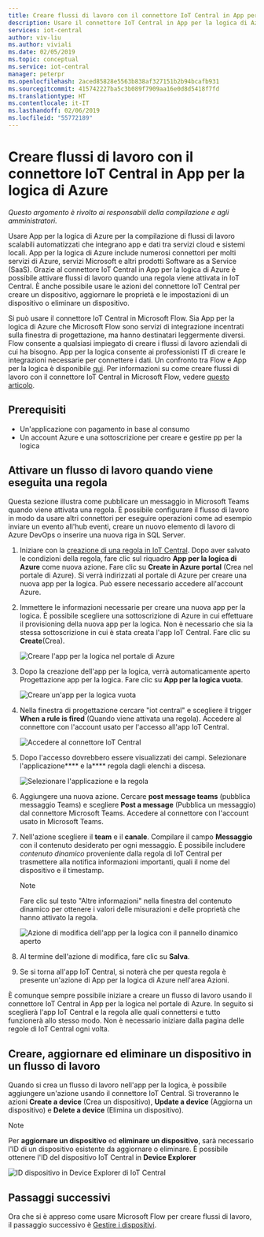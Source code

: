 ```yaml
---
title: Creare flussi di lavoro con il connettore IoT Central in App per la logica di Azure | Microsoft Docs
description: Usare il connettore IoT Central in App per la logica di Azure per attivare flussi di lavoro e creare, aggiornare ed eliminare dispositivi nei flussi di lavoro.
services: iot-central
author: viv-liu
ms.author: viviali
ms.date: 02/05/2019
ms.topic: conceptual
ms.service: iot-central
manager: peterpr
ms.openlocfilehash: 2aced85828e5563b838af327151b2b94bcafb931
ms.sourcegitcommit: 415742227ba5c3b089f7909aa16e0d8d5418f7fd
ms.translationtype: HT
ms.contentlocale: it-IT
ms.lasthandoff: 02/06/2019
ms.locfileid: "55772189"
---
```

# <a name="build-workflows-with-the-iot-central-connector-in-azure-logic-apps"></a>Creare flussi di lavoro con il connettore IoT Central in App per la logica di Azure

*Questo argomento è rivolto ai responsabili della compilazione e agli amministratori.*

Usare App per la logica di Azure per la compilazione di flussi di lavoro scalabili automatizzati che integrano app e dati tra servizi cloud e sistemi locali. App per la logica di Azure include numerosi connettori per molti servizi di Azure, servizi Microsoft e altri prodotti Software as a Service (SaaS). Grazie al connettore IoT Central in App per la logica di Azure è possibile attivare flussi di lavoro quando una regola viene attivata in IoT Central. È anche possibile usare le azioni del connettore IoT Central per creare un dispositivo, aggiornare le proprietà e le impostazioni di un dispositivo o eliminare un dispositivo. 

Si può usare il connettore IoT Central in Microsoft Flow. Sia App per la logica di Azure che Microsoft Flow sono servizi di integrazione incentrati sulla finestra di progettazione, ma hanno destinatari leggermente diversi. Flow consente a qualsiasi impiegato di creare i flussi di lavoro aziendali di cui ha bisogno. App per la logica consente ai professionisti IT di creare le integrazioni necessarie per connettere i dati. Un confronto tra Flow e App per la logica è disponibile [qui](https://docs.microsoft.com/azure/azure-functions/functions-compare-logic-apps-ms-flow-webjobs). Per informazioni su come creare flussi di lavoro con il connettore IoT Central in Microsoft Flow, vedere [questo articolo](howto-add-microsoft-flow-experimental.md?toc=/azure/iot-central-experimental/toc.json&bc=/azure/iot-central-experimental/breadcrumb/toc.json). 

## <a name="prerequisites"></a>Prerequisiti

- Un'applicazione con pagamento in base al consumo
- Un account Azure e una sottoscrizione per creare e gestire pp per la logica

## <a name="trigger-a-workflow-when-a-rule-is-triggered"></a>Attivare un flusso di lavoro quando viene eseguita una regola

Questa sezione illustra come pubblicare un messaggio in Microsoft Teams quando viene attivata una regola. È possibile configurare il flusso di lavoro in modo da usare altri connettori per eseguire operazioni come ad esempio inviare un evento all'hub eventi, creare un nuovo elemento di lavoro di Azure DevOps o inserire una nuova riga in SQL Server.

1. Iniziare con la [creazione di una regola in IoT Central](howto-create-telemetry-rules-experimental.md?toc=/azure/iot-central-experimental/toc.json&bc=/azure/iot-central-experimental/breadcrumb/toc.json). Dopo aver salvato le condizioni della regola, fare clic sul riquadro **App per la logica di Azure** come nuova azione. Fare clic su **Create in Azure portal** (Crea nel portale di Azure). Si verrà indirizzati al portale di Azure per creare una nuova app per la logica. Può essere necessario accedere all'account Azure.

1. Immettere le informazioni necessarie per creare una nuova app per la logica. È possibile scegliere una sottoscrizione di Azure in cui effettuare il provisioning della nuova app per la logica. Non è necessario che sia la stessa sottoscrizione in cui è stata creata l'app IoT Central. Fare clic su **Create**(Crea).

    ![Creare l'app per la logica nel portale di Azure](./media/howto-build-azure-logic-apps-experimental/createinazureportal.png)

1. Dopo la creazione dell'app per la logica, verrà automaticamente aperto Progettazione app per la logica. Fare clic su **App per la logica vuota**. 

    ![Creare un'app per la logica vuota](./media/howto-build-azure-logic-apps-experimental/blanklogicapp.png)

1. Nella finestra di progettazione cercare "iot central" e scegliere il trigger **When a rule is fired** (Quando viene attivata una regola). Accedere al connettore con l'account usato per l'accesso all'app IoT Central. 

    ![Accedere al connettore IoT Central](./media/howto-build-azure-logic-apps-experimental/addtrigger.png)

1. Dopo l'accesso dovrebbero essere visualizzati dei campi. Selezionare l'applicazione****  e la**** regola dagli elenchi a discesa.

    ![Selezionare l'applicazione e la regola](./media/howto-build-azure-logic-apps-experimental/pickappandrule.png)

1. Aggiungere una nuova azione. Cercare **post message teams** (pubblica messaggio Teams) e scegliere **Post a message** (Pubblica un messaggio) dal connettore Microsoft Teams. Accedere al connettore con l'account usato in Microsoft Teams. 

1. Nell'azione scegliere il **team** e il **canale**. Compilare il campo **Messaggio** con il contenuto desiderato per ogni messaggio. È possibile includere *contenuto dinamico* proveniente dalla regola di IoT Central per trasmettere alla notifica informazioni importanti, quali il nome del dispositivo e il timestamp.
    > [!NOTE]
    > Fare clic sul testo "Altre informazioni" nella finestra del contenuto dinamico per ottenere i valori delle misurazioni e delle proprietà che hanno attivato la regola.

    ![Azione di modifica dell'app per la logica con il pannello dinamico aperto](./media/howto-build-azure-logic-apps-experimental/buildworkflow.png)

1. Al termine dell'azione di modifica, fare clic su **Salva**.

1. Se si torna all'app IoT Central, si noterà che per questa regola è presente un'azione di App per la logica di Azure nell'area Azioni.

È comunque sempre possibile iniziare a creare un flusso di lavoro usando il connettore IoT Central in App per la logica nel portale di Azure. In seguito si sceglierà l'app IoT Central e la regola alle quali connettersi e tutto funzionerà allo stesso modo. Non è necessario iniziare dalla pagina delle regole di IoT Central ogni volta.

## <a name="create-update-and-delete-a-device-in-a-workflow"></a>Creare, aggiornare ed eliminare un dispositivo in un flusso di lavoro

Quando si crea un flusso di lavoro nell'app per la logica, è possibile aggiungere un'azione usando il connettore IoT Central. Si troveranno le azioni **Create a device** (Crea un dispositivo), **Update a device** (Aggiorna un dispositivo) e **Delete a device** (Elimina un dispositivo).

> [!NOTE]
> Per **aggiornare un dispositivo** ed **eliminare un dispositivo**, sarà necessario l'ID di un dispositivo esistente da aggiornare o eliminare. È possibile ottenere l'ID del dispositivo IoT Central in **Device Explorer**

![ID dispositivo in Device Explorer di IoT Central](./media/howto-build-azure-logic-apps-experimental/iotcdeviceid.png)


## <a name="next-steps"></a>Passaggi successivi
Ora che si è appreso come usare Microsoft Flow per creare flussi di lavoro, il passaggio successivo è [Gestire i dispositivi](howto-manage-devices-experimental.md?toc=/azure/iot-central-experimental/toc.json&bc=/azure/iot-central-experimental/breadcrumb/toc.json).
